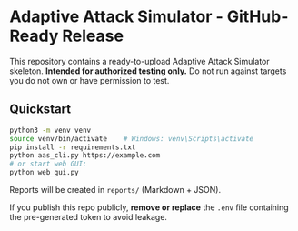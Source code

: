 
# Adaptive Attack Simulator - GitHub-Ready Release

This repository contains a ready-to-upload Adaptive Attack Simulator skeleton.
**Intended for authorized testing only.** Do not run against targets you do not own or have permission to test.

## Quickstart
```bash
python3 -m venv venv
source venv/bin/activate    # Windows: venv\Scripts\activate
pip install -r requirements.txt
python aas_cli.py https://example.com
# or start web GUI:
python web_gui.py
```
Reports will be created in `reports/` (Markdown + JSON).

If you publish this repo publicly, **remove or replace** the `.env` file containing the pre-generated token to avoid leakage.
